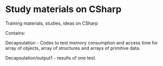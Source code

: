 # Study materials on CSharp
Training materials, studies, ideas on CSharp

Contains:

Decapsulation - Codes to test memory consumption and access time for array of objects, array of structures and arrays of primitive data.

Decapsulation/output1 - results of one test.


